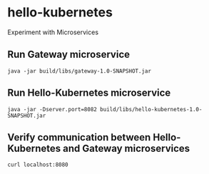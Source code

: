 # hello-kubernetes

Experiment with Microservices

## Run Gateway microservice

`java -jar build/libs/gateway-1.0-SNAPSHOT.jar`

## Run Hello-Kubernetes microservice

`java -jar -Dserver.port=8082 build/libs/hello-kubernetes-1.0-SNAPSHOT.jar `

## Verify communication between Hello-Kubernetes and Gateway microservices

`curl localhost:8080`
